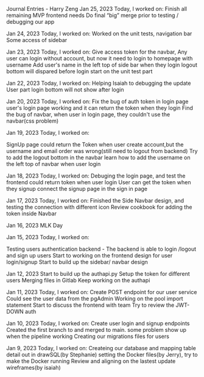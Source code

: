 Journal Entries - Harry Zeng
Jan 25, 2023
Today, I worked on:
Finish all remaining MVP frontend needs
Do final “big” merge prior to testing / debugging our app

Jan 24, 2023
Today, I worked on:
Worked on the unit tests, navigation bar
Some access of sidebar

Jan 23, 2023
Today, I worked on:
Give access token for the navbar, Any user can login without account, but now it need to login to homepage with username
Add user's name in the left top of side bar when they login
logout bottom will dispared before login
start on the unit test part


Jan 22, 2023
Today, I worked on:
Helping Isaiah to debugging the update User part
login bottom will not show after login


Jan 20, 2023
Today, I worked on:
Fix the bug of auth token in login page
user's login page working and it can return the token when they login
Find the bug of navbar, when user in login page, they couldn't use the navbar(css problem)




Jan 19, 2023
Today, I worked on:

SignUp page could return the Token when user create account,but the username and email order was wrong(still need to logout from backend)
Try to add the logout bottom in the navbar
learn how to add the username on the left top of navbar when user login


Jan 18, 2023
Today, I worked on:
Debuging the login page, and test the frontend could return token when user login
User can get the token when they signup
connect the signup page in the sign in page

Jan 17, 2023
Today, I worked on:
Finished the Side Navbar design, and testing the connection with different icon
Review cookbook for adding the token inside Navbar

Jan 16, 2023
MLK Day

Jan 15, 2023
Today, I worked on:

Testing users authentication backend - The backend is able to login /logout and sign up users
Start to working on the frontend design for user login/signup
Start to build up the sidebar/ navbar design

Jan 12, 2023
Start to build up the authapi.py
Setup the token for different users
Merging files in Gitlab
Keep working on the authapi



Jan 11, 2023
Today, I worked on:
Create POST endpoint for our user service
Could see the user data from the pgAdmin
Working on the pool import statement
Start to discuss the frontend with team
Try to review the JWT-DOWN auth


Jan 10, 2023
Today, I worked on:
Create user login and signup endpoints
Created the first branch to and merged to main. some problem show up when the pipeline working
Creating our migrations files for users



Jan 9, 2023
Today, I worked on:
Createing our database and mapping table detail out in drawSQL(by Stephanie)
setting the Docker files(by Jerry), try to make the Docker running
Review and aligning on the lastest update wireframes(by isaiah)
